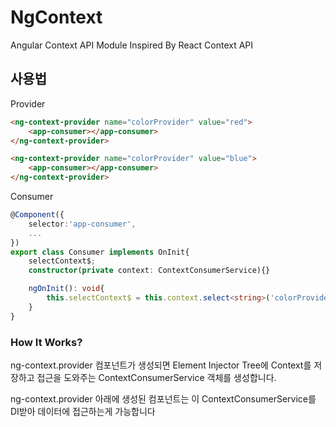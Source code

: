 # NgContext

Angular Context API Module Inspired By React Context API

## 사용법

Provider

```html
<ng-context-provider name="colorProvider" value="red">
    <app-consumer></app-consumer>
</ng-context-provider>

<ng-context-provider name="colorProvider" value="blue">
    <app-consumer></app-consumer>
</ng-context-provider>
```

Consumer

```ts
@Component({
    selector:'app-consumer',
    ...
})
export class Consumer implements OnInit{
    selectContext$;
    constructor(private context: ContextConsumerService){}

    ngOnInit(): void{
        this.selectContext$ = this.context.select<string>('colorProvider');
    }
}
```

### How It Works?

ng-context.provider 컴포넌트가 생성되면 Element Injector Tree에 Context를 저장하고 접근을 도와주는 ContextConsumerService 객체를 생성합니다.

ng-context.provider 아래에 생성된 컴포넌트는 이 ContextConsumerService를 DI받아 데이터에 접근하는게 가능합니다

